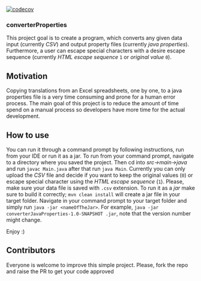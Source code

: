 [](https://github.com/jkonarze/converterProperties/workflows/Java%20CI/badge.svg)

[![codecov](https://codecov.io/gh/jkonarze/converterProperties/branch/master/graph/badge.svg)](https://codecov.io/gh/jkonarze/converterProperties)

### converterProperties

This project goal is to create a program, which converts any given data input (currently *CSV*) and output property 
files (currently *java properties*). Furthermore, a user can escape special characters with a desire escape sequence 
(currently *HTML escape sequence* `1` or *original value* `0`).



## Motivation

Copying translations from an Excel spreadsheets, one by one, to a java properties file is a very time consuming and 
prone for a human error process. The main goal of this project is to reduce the amount of time spend on a manual process
 so developers have more time for the actual development. 



## How to use

You can run it through a command prompt by following instructions, run from your IDE or run it as a 
jar. To run from your command prompt, navigate to a directory where you saved the project. Then cd into 
_src->main->java_ and run `javac Main.java` after that run `java Main`.  Currently you can only upload the *CSV* file and 
decide if you want to keep the original values (`0`) or escape special character using the *HTML escape sequence* 
(`1`). Please, make sure your data file is saved with `.csv` extension. To run it as a *jar* make sure to build it 
correctly; `mvn clean install` will create a jar file in your target folder. Navigate in your command prompt to your 
target folder and simply run `java -jar <nameOfTheJar>`. For example, `java -jar converterJavaProperties-1.0-SNAPSHOT
.jar`, note that the version number might change. 


Enjoy :)



## Contributors 

Everyone is welcome to improve this simple project. Please, fork the repo and raise the PR to get your code approved 
